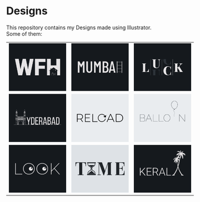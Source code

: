# Designs
This repository contains my Designs made using Illustrator.<br>
Some of them:<br>
<table>
<tr><td><img src="./2021-01/png/05.01.2021.png"></td><td><img src="./2020-12/png/27.12.2020.png"></td><td><img src="./2020-12/png/06.12.2020.png"></td></tr>
<tr><td><img src="./2020-12/png/20.12.2020.png"></td><td><img src="./2020-11/png/25.11.2020.png"></td><td><img src="./2020-11/png/22.11.2020.png"></td></tr>
<tr><td><img src="./2021-01/png/16.01.2021.png"></td><td><img src="./2020-11/png/16.11.2020.png"></td><td><img src="./2020-12/png/25.12.2020.png"></td></tr>
</table>
